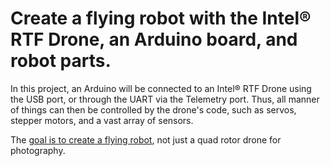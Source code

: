 # Create a flying robot with the Intel® RTF Drone, an Arduino board, and robot parts.

In this project, an Arduino will be connected to an Intel® RTF Drone using the USB port, or through the UART via the Telemetry port. Thus, all manner of things can then be controlled by the drone's code, such as servos, stepper motors, and a vast array of sensors.  

The [goal is to create a flying robot](https://github.com/PhilippeDoucette/Intel-RTF-Drone-with-servo-control/wiki), not just a quad rotor drone for photography.
